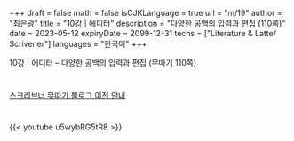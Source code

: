 +++
draft = false
math = false
isCJKLanguage = true
url = "m/19"
author = "최은광"
title = "10강 | 에디터"
description = "다양한 공백의 입력과 편집 (110쪽)"
date = 2023-05-12
expiryDate = 2099-12-31
techs = ["Literature & Latte/ Scrivener"]
languages = "한국어"
+++

10강 | 에디터 – 다양한 공백의 입력과 편집 (무따기 110쪽)

<!--more--> 

#

[스크리브너 무따기 블로그 이전 안내](../../docs/scrivener/newsroom/scrivener-notice-01/)

#

<script async src="https://pagead2.googlesyndication.com/pagead/js/adsbygoogle.js?client=ca-pub-2618164900782657"
     crossorigin="anonymous"></script>
<ins class="adsbygoogle"
     style="display:block"
     data-ad-format="autorelaxed"
     data-ad-client="ca-pub-2618164900782657"
     data-ad-slot="3789799679"></ins>
<script>
     (adsbygoogle = window.adsbygoogle || []).push({});
</script>

#

{{< youtube u5wybRG5tR8 >}}

#
